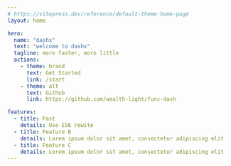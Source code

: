 ```yaml
---
# https://vitepress.dev/reference/default-theme-home-page
layout: home

hero:
  name: "dashx"
  text: "welcome to dashx"
  tagline: more faster, more little
  actions:
    - theme: brand
      text: Get Started
      link: /start
    - theme: alt
      text: Github
      link: https://github.com/wealth-light/func-dash

features:
  - title: Fast
    details: Use ES6 rewite
  - title: Feature B
    details: Lorem ipsum dolor sit amet, consectetur adipiscing elit
  - title: Feature C
    details: Lorem ipsum dolor sit amet, consectetur adipiscing elit
---
```

